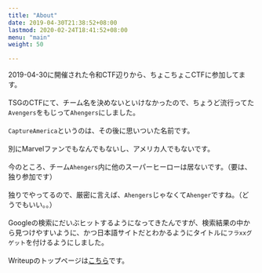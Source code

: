 ```yaml
---
title: "About"
date: 2019-04-30T21:38:52+08:00
lastmod: 2020-02-24T18:41:52+08:00
menu: "main"
weight: 50

---
```



2019-04-30に開催された令和CTF辺りから、ちょこちょこCTFに参加してます。
<br /><br />
TSGのCTFにて、チーム名を決めないといけなかったので、ちょうど流行ってた`Avengers`をもじって`Ahengers`にしました。
<br /><br />
`CaptureAmerica`というのは、その後に思いついた名前です。
<br /><br />
別にMarvelファンでもなんでもないし、アメリカ人でもないです。
<br /><br />
今のところ、チーム`Ahengers`内に他のスーパーヒーローは居ないです。（要は、独り参加です）
<br /><br />
独りでやってるので、厳密に言えば、`Ahengers`じゃなくて`Ahenger`ですね。（どうでもいい。。）
<br /><br />
Googleの検索にだいぶヒットするようになってきたんですが、検索結果の中から見つけやすいように、かつ日本語サイトだとわかるようにタイトルに`フラxxグゲット`を付けるようにしました。
<br /><br />
Writeupのトップページは[こちら](https://captureamerica.github.io/writeups/)です。
